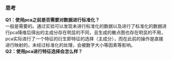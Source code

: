 ### 思考    
**Q1：使用pca之前是否需要对数据进行标准化？**   
一般是需要的。通过实验可以发现未进行标准化的数据以及进行了标准化的数据进行pca降维后得出的主成分存在明显的不同，且生成的散点图也存在明显的不用，pca实际进行了一个特征的衍生即特征的选择（主成分），而在此前的操作是直接进行映射的，未经过标准化的处理，会被数字大小等因素等影响。   
**Q2：使用pca进行特征选择会怎么样？**   
